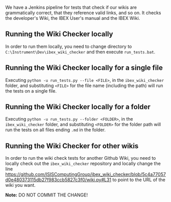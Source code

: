 We have a Jenkins pipeline for tests that check if our wikis are grammatically correct, that they reference valid links, and so on. It checks the developer's Wiki, the IBEX User's manual and the IBEX Wiki. 

## Running the Wiki Checker locally

In order to run them locally, you need to change directory to `C:\Instrument\Dev\ibex_wiki_checker` and then execute `run_tests.bat`.

## Running the Wiki Checker locally for a single file

Executing `python -u run_tests.py --file <FILE>`, in the `ibex_wiki_checker` folder, and substituting `<FILE>` for the file name (including the path) will run the tests on a single file.

## Running the Wiki Checker locally for a folder
Executing `python -u run_tests.py --folder <FOLDER>`, in the `ibex_wiki_checker` folder, and substituting `<FOLDER>` for the folder path will run the tests on all files ending `.md` in the folder.

## Running the Wiki Checker for other wikis

In order to run the wiki check tests for another Github Wiki, you need to locally check out the `ibex_wiki_checker` repository and locally change the line https://github.com/ISISComputingGroup/ibex_wiki_checker/blob/5c4a77057d0e480373115db27f983ccb5827c3f0/wiki.py#L31 to point to the URL of the wiki you want.
 
**Note:** DO NOT COMMIT THE CHANGE!
